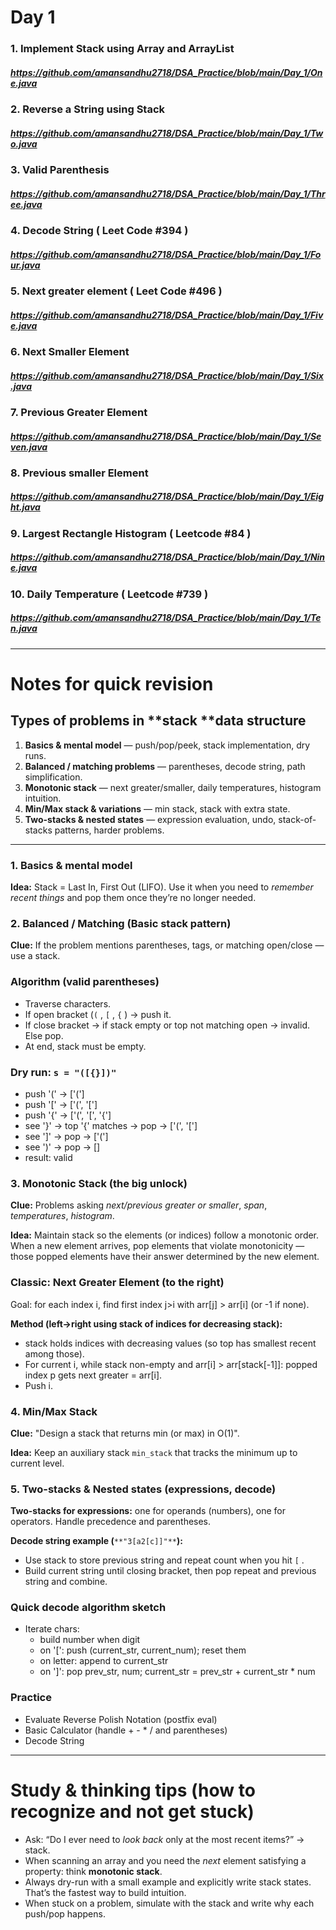 # **Day 1**
### **1. Implement Stack using Array and ArrayList** 
##### https://github.com/amansandhu2718/DSA_Practice/blob/main/Day_1/One.java
### **2. Reverse a String using Stack**
##### https://github.com/amansandhu2718/DSA_Practice/blob/main/Day_1/Two.java
### **3. Valid Parenthesis**
##### https://github.com/amansandhu2718/DSA_Practice/blob/main/Day_1/Three.java
### **4. Decode String  ( Leet Code #394 )**
##### https://github.com/amansandhu2718/DSA_Practice/blob/main/Day_1/Four.java
### **5. Next greater element ( Leet Code #496 )**
##### https://github.com/amansandhu2718/DSA_Practice/blob/main/Day_1/Five.java
### **6. Next Smaller Element**
##### https://github.com/amansandhu2718/DSA_Practice/blob/main/Day_1/Six.java
### **7. Previous Greater Element**
##### https://github.com/amansandhu2718/DSA_Practice/blob/main/Day_1/Seven.java
### **8. Previous smaller Element**
##### https://github.com/amansandhu2718/DSA_Practice/blob/main/Day_1/Eight.java
### **9. Largest Rectangle Histogram ( Leetcode #84 )**
##### https://github.com/amansandhu2718/DSA_Practice/blob/main/Day_1/Nine.java
### **10.  Daily Temperature ( Leetcode #739 )**
##### https://github.com/amansandhu2718/DSA_Practice/blob/main/Day_1/Ten.java
---

# Notes for quick revision
## Types of problems in **stack **data structure
1. **Basics & mental model** — push/pop/peek, stack implementation, dry runs.
2. **Balanced / matching problems** — parentheses, decode string, path simplification.
3. **Monotonic stack** — next greater/smaller, daily temperatures, histogram intuition.
4. **Min/Max stack & variations** — min stack, stack with extra state.
5. **Two-stacks & nested states** — expression evaluation, undo, stack-of-stacks patterns, harder problems.
---

### 1. Basics & mental model
**Idea:** Stack = Last In, First Out (LIFO). Use it when you need to _remember recent things_ and pop them once they’re no longer needed.



### 2. Balanced / Matching (Basic stack pattern)
**Clue:** If the problem mentions parentheses, tags, or matching open/close — use a stack.

### Algorithm (valid parentheses)
- Traverse characters.
- If open bracket (`(` , `[` , `{` ) → push it.
- If close bracket → if stack empty or top not matching open → invalid. Else pop.
- At end, stack must be empty.
### Dry run: `s = "([{}])"`
- push '(' → ['(']
- push '[' → ['(', '[']
- push '{' → ['(', '[', '{']
- see '}' → top '{' matches → pop → ['(', '[']
- see ']' → pop → ['(']
- see ')' → pop → []
- result: valid


### 3. Monotonic Stack (the big unlock)
**Clue:** Problems asking _next/previous greater or smaller_, _span_, _temperatures_, _histogram_.

**Idea:** Maintain stack so the elements (or indices) follow a monotonic order. When a new element arrives, pop elements that violate monotonicity — those popped elements have their answer determined by the new element.

### Classic: Next Greater Element (to the right)
Goal: for each index i, find first index j>i with arr[j] > arr[i] (or -1 if none).

**Method (left→right using stack of indices for decreasing stack):**

- stack holds indices with decreasing values (so top has smallest recent among those).
- For current i, while stack non-empty and arr[i] > arr[stack[-1]]: popped index p gets next greater = arr[i].
- Push i.


### 4. Min/Max Stack
**Clue:** "Design a stack that returns min (or max) in O(1)".

**Idea:** Keep an auxiliary stack `min_stack` that tracks the minimum up to current level.



### 5. Two-stacks & Nested states (expressions, decode)
**Two-stacks for expressions:** one for operands (numbers), one for operators. Handle precedence and parentheses.

**Decode string example (**`**"3[a2[c]]"**`**):**

- Use stack to store previous string and repeat count when you hit `[` .
- Build current string until closing bracket, then pop repeat and previous string and combine.
### Quick decode algorithm sketch
- Iterate chars:
    - build number when digit
    - on '[': push (current_str, current_num); reset them
    - on letter: append to current_str
    - on ']': pop prev_str, num; current_str = prev_str + current_str * num

### Practice
- Evaluate Reverse Polish Notation (postfix eval)
- Basic Calculator (handle + - * / and parentheses)
- Decode String
---

# Study & thinking tips (how to recognize and not get stuck)
- Ask: “Do I ever need to _look back_ only at the most recent items?” → stack.
- When scanning an array and you need the _next_ element satisfying a property: think **monotonic stack**.
- Always dry-run with a small example and explicitly write stack states. That’s the fastest way to build intuition.
- When stuck on a problem, simulate with the stack and write why each push/pop happens.


